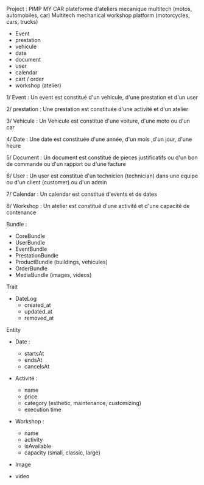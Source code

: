Project : PIMP MY CAR
	plateforme d'ateliers mecanique multitech (motos, automobiles, car) 
	Multitech mechanical workshop platform (motorcycles, cars, trucks)	

- Event
- prestation
- vehicule
- date
- document
- user
- calendar
- cart / order
- workshop (atelier)

1/ Event : 
Un event est constitué d'un vehicule, d'une prestation et d'un user

2/ prestation :
Une prestation est constituée d'une activité et d'un atelier

3/ Vehicule : 
Un Vehicule est constitué d'une voiture, d'une moto ou d'un car

4/ Date : 
Une date est constituée d'une année, d'un mois ,d'un jour, d'une heure

5/ Document : 
Un document est constitué de pieces justificatifs ou d'un bon de commande ou d'un rapport ou d'une facture 

6/ User : 
Un user est constitué d'un technicien (technician) dans une equipe ou d'un client (customer) ou d'un admin

7/ Calendar :
Un calendar est constitué d'events et de dates

8/ Workshop :
Un atelier est constitué d'une activité et d'une capacité de contenance


Bundle : 
- CoreBundle
- UserBundle
- EventBundle
- PrestationBundle
- ProductBundle (buildings, vehicules)
- OrderBundle
- MediaBundle (images, videos)



Trait
- DateLog
    - created_at
    - updated_at
    - removed_at


Entity 
- Date :
    - startsAt
    - endsAt
    - cancelsAt
    
- Activité : 
    - name
    - price
    - category (esthetic, maintenance, customizing)
    - execution time
    
- Workshop :
    - name
    - activity
    - isAvailable 
    - capacity (small, classic, large)

- Image

- video

